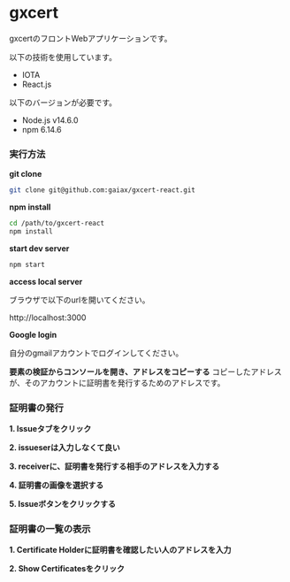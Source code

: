 # gxcert
gxcertのフロントWebアプリケーションです。

以下の技術を使用しています。
* IOTA
* React.js

以下のバージョンが必要です。
* Node.js v14.6.0
* npm 6.14.6


### 実行方法
**git clone**
```bash
git clone git@github.com:gaiax/gxcert-react.git
```

**npm install**
```bash
cd /path/to/gxcert-react
npm install
```

**start dev server**
```bash
npm start
```

**access local server**

ブラウザで以下のurlを開いてください。

http://localhost:3000

**Google login**

自分のgmailアカウントでログインしてください。

**要素の検証からコンソールを開き、アドレスをコピーする**
コピーしたアドレスが、そのアカウントに証明書を発行するためのアドレスです。

### 証明書の発行
**1. Issueタブをクリック**

**2. issueserは入力しなくて良い**

**3. receiverに、証明書を発行する相手のアドレスを入力する**

**4. 証明書の画像を選択する**

**5. Issueボタンをクリックする**

### 証明書の一覧の表示
**1. Certificate Holderに証明書を確認したい人のアドレスを入力**

**2. Show Certificatesをクリック**
